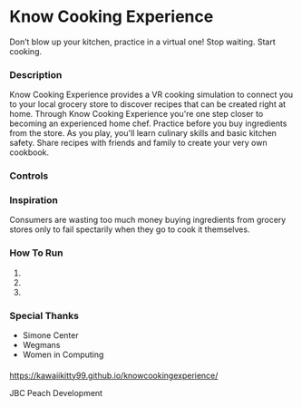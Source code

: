 # Know Cooking Experience
Don’t blow up your kitchen, practice in a virtual one! Stop waiting. Start cooking.

### Description

Know Cooking Experience provides a VR cooking simulation to connect you to your local grocery store to discover recipes that can be created right at home. Through Know Cooking Experience you're one step closer to becoming an experienced home chef. Practice before you buy ingredients from the store. As you play, you'll learn culinary skills and basic kitchen safety.
Share recipes with friends and family to create your very own cookbook.

### Controls

### Inspiration

Consumers are wasting too much money buying ingredients from grocery stores only to fail spectarily when they go to cook it themselves.

### How To Run
1. 
2.
3.

### Special Thanks
* Simone Center
* Wegmans
* Women in Computing

####
https://kawaiikitty99.github.io/knowcookingexperience/

JBC Peach Development
